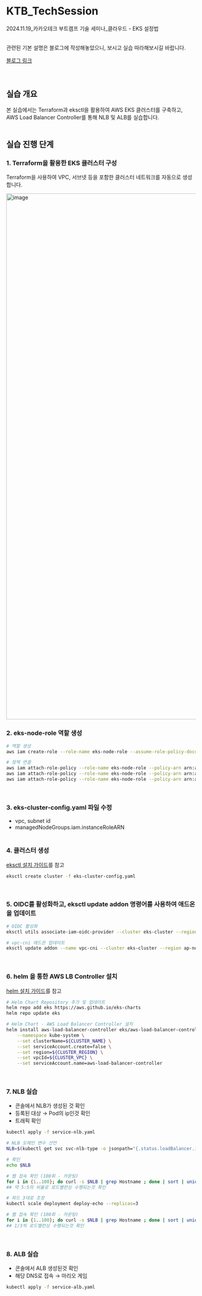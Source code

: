 # KTB_TechSession
2024.11.19_카카오테크 부트캠프 기술 세미나_클라우드 - EKS 설정법
<br><br>

관련된 기본 설명은 블로그에 작성해놓았으니, 보시고 실습 따라해보시길 바랍니다.


[블로그 링크](https://dev-shim99.tistory.com/53)
<br><br><br>

## 실습 개요

본 실습에서는 Terraform과 eksctl을 활용하여 AWS EKS 클러스터를 구축하고, AWS Load Balancer Controller를 통해 NLB 및 ALB를 실습합니다.
<br><br>


## 실습 진행 단계

### 1. Terraform을 활용한 EKS 클러스터 구성
Terraform을 사용하여 VPC, 서브넷 등을 포함한 클러스터 네트워크를 자동으로 생성합니다.

<img width="1398" alt="image" src="https://github.com/user-attachments/assets/de6ecc48-7758-43fc-a8f9-2bf5f528977a">
<br>

### 2. eks-node-role 역할 생성
```bash
# 역할 생성
aws iam create-role --role-name eks-node-role --assume-role-policy-document file://trust-policy.json

# 정책 연결
aws iam attach-role-policy --role-name eks-node-role --policy-arn arn:aws:iam::aws:policy/AmazonEKSWorkerNodePolicy
aws iam attach-role-policy --role-name eks-node-role --policy-arn arn:aws:iam::aws:policy/AmazonEC2ContainerRegistryReadOnly
aws iam attach-role-policy --role-name eks-node-role --policy-arn arn:aws:iam::aws:policy/AmazonEKS_CNI_Policy
```
<br>

### 3. eks-cluster-config.yaml 파일 수정
- vpc, subnet id
- managedNodeGroups.iam.instanceRoleARN
<br><br>

### 4. 클러스터 생성
[eksctl 설치 가이드](https://eksctl.io/installation/)를 참고
```bash
eksctl create cluster -f eks-cluster-config.yaml
```
<br>

### 5. OIDC를 활성화하고, eksctl update addon 명령어를 사용하여 애드온을 업데이트
```bash
# OIDC 활성화
eksctl utils associate-iam-oidc-provider --cluster eks-cluster --region ap-northeast-2 --approve

# vpc-cni 애드온 업데이트
eksctl update addon --name vpc-cni --cluster eks-cluster --region ap-northeast-2 --force
```
<br>

### 6. helm 을 통한 AWS LB Controller 설치
[helm 설치 가이드](https://helm.sh/docs/intro/install/)를 참고

```bash
# Helm Chart Repository 추가 및 업데이트
helm repo add eks https://aws.github.io/eks-charts
helm repo update eks

# Helm Chart - AWS Load Balancer Controller 설치
helm install aws-load-balancer-controller eks/aws-load-balancer-controller \
    --namespace kube-system \
    --set clusterName=${CLUSTER_NAME} \
    --set serviceAccount.create=false \
    --set region=${CLUSTER_REGION} \
    --set vpcId=${CLUSTER_VPC} \
    --set serviceAccount.name=aws-load-balancer-controller
```
<br>

### 7. NLB 실습
- 콘솔에서 NLB가 생성된 것 확인
- 등록된 대상 → Pod의 ip인것 확인
- 트래픽 확인
```bash
kubectl apply -f service-nlb.yaml
```
```bash
# NLB 도메인 변수 선언
NLB=$(kubectl get svc svc-nlb-type -o jsonpath="{.status.loadBalancer.ingress[0].hostname}")

# 확인
echo $NLB

# 웹 접속 확인 (100회 - 카운팅)
for i in {1..100}; do curl -s $NLB | grep Hostname ; done | sort | uniq -c | sort -nr
## 약 5:5의 비율로 로드밸런싱 수행되는것 확인

# 파드 3대로 조정
kubectl scale deployment deploy-echo --replicas=3

# 웹 접속 확인 (100회 - 카운팅)
for i in {1..100}; do curl -s $NLB | grep Hostname ; done | sort | uniq -c | sort -nr
## 1/3씩 로드밸런싱 수행되는것 확인
```
<br>

### 8. ALB 실습
- 콘솔에서 ALB 생성된것 확인
- 해당 DNS로 접속 → 마리오 게임
```bash
kubectl apply -f service-alb.yaml
```
